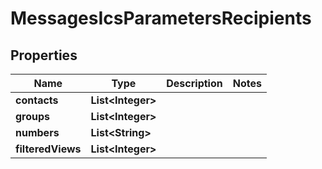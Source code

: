 
# MessagesIcsParametersRecipients

## Properties
Name | Type | Description | Notes
------------ | ------------- | ------------- | -------------
**contacts** | **List&lt;Integer&gt;** |  | 
**groups** | **List&lt;Integer&gt;** |  | 
**numbers** | **List&lt;String&gt;** |  | 
**filteredViews** | **List&lt;Integer&gt;** |  | 




